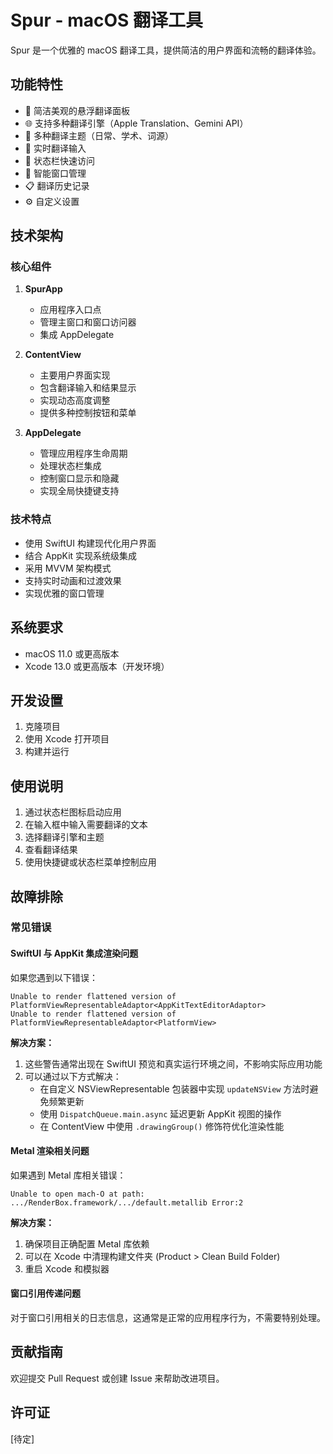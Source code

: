 # Spur - macOS 翻译工具

Spur 是一个优雅的 macOS 翻译工具，提供简洁的用户界面和流畅的翻译体验。

## 功能特性

- 🎯 简洁美观的悬浮翻译面板
- 🌐 支持多种翻译引擎（Apple Translation、Gemini API）
- 🎨 多种翻译主题（日常、学术、词源）
- 📝 实时翻译输入
- 📱 状态栏快速访问
- 🎯 智能窗口管理
- 📋 翻译历史记录
- ⚙️ 自定义设置

## 技术架构

### 核心组件

1. **SpurApp**
   - 应用程序入口点
   - 管理主窗口和窗口访问器
   - 集成 AppDelegate

2. **ContentView**
   - 主要用户界面实现
   - 包含翻译输入和结果显示
   - 实现动态高度调整
   - 提供多种控制按钮和菜单

3. **AppDelegate**
   - 管理应用程序生命周期
   - 处理状态栏集成
   - 控制窗口显示和隐藏
   - 实现全局快捷键支持

### 技术特点

- 使用 SwiftUI 构建现代化用户界面
- 结合 AppKit 实现系统级集成
- 采用 MVVM 架构模式
- 支持实时动画和过渡效果
- 实现优雅的窗口管理

## 系统要求

- macOS 11.0 或更高版本
- Xcode 13.0 或更高版本（开发环境）

## 开发设置

1. 克隆项目
2. 使用 Xcode 打开项目
3. 构建并运行

## 使用说明

1. 通过状态栏图标启动应用
2. 在输入框中输入需要翻译的文本
3. 选择翻译引擎和主题
4. 查看翻译结果
5. 使用快捷键或状态栏菜单控制应用

## 故障排除

### 常见错误

#### SwiftUI 与 AppKit 集成渲染问题

如果您遇到以下错误：
```
Unable to render flattened version of PlatformViewRepresentableAdaptor<AppKitTextEditorAdaptor>
Unable to render flattened version of PlatformViewRepresentableAdaptor<PlatformView>
```

**解决方案：**
1. 这些警告通常出现在 SwiftUI 预览和真实运行环境之间，不影响实际应用功能
2. 可以通过以下方式解决：
   - 在自定义 NSViewRepresentable 包装器中实现 `updateNSView` 方法时避免频繁更新
   - 使用 `DispatchQueue.main.async` 延迟更新 AppKit 视图的操作
   - 在 ContentView 中使用 `.drawingGroup()` 修饰符优化渲染性能

#### Metal 渲染相关问题

如果遇到 Metal 库相关错误：
```
Unable to open mach-O at path: .../RenderBox.framework/.../default.metallib Error:2
```

**解决方案：**
1. 确保项目正确配置 Metal 库依赖
2. 可以在 Xcode 中清理构建文件夹 (Product > Clean Build Folder)
3. 重启 Xcode 和模拟器

#### 窗口引用传递问题

对于窗口引用相关的日志信息，这通常是正常的应用程序行为，不需要特别处理。

## 贡献指南

欢迎提交 Pull Request 或创建 Issue 来帮助改进项目。

## 许可证

[待定] 